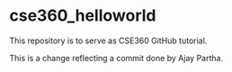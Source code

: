 # cse360_helloworld
This repository is to serve as CSE360 GitHub tutorial.

This is a change reflecting a commit done by Ajay Partha.
